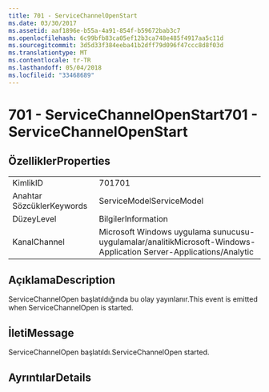 ```yaml
---
title: 701 - ServiceChannelOpenStart
ms.date: 03/30/2017
ms.assetid: aaf1896e-b55a-4a91-854f-b59672bab3c7
ms.openlocfilehash: 6c99bfb83ca05ef12b3ca748e485f4917aa5c11d
ms.sourcegitcommit: 3d5d33f384eeba41b2dff79d096f47ccc8d8f03d
ms.translationtype: MT
ms.contentlocale: tr-TR
ms.lasthandoff: 05/04/2018
ms.locfileid: "33468689"
---
```

# <a name="701---servicechannelopenstart"></a><span data-ttu-id="6439a-102">701 - ServiceChannelOpenStart</span><span class="sxs-lookup"><span data-stu-id="6439a-102">701 - ServiceChannelOpenStart</span></span>
## <a name="properties"></a><span data-ttu-id="6439a-103">Özellikler</span><span class="sxs-lookup"><span data-stu-id="6439a-103">Properties</span></span>  
  
|||  
|-|-|  
|<span data-ttu-id="6439a-104">Kimlik</span><span class="sxs-lookup"><span data-stu-id="6439a-104">ID</span></span>|<span data-ttu-id="6439a-105">701</span><span class="sxs-lookup"><span data-stu-id="6439a-105">701</span></span>|  
|<span data-ttu-id="6439a-106">Anahtar Sözcükler</span><span class="sxs-lookup"><span data-stu-id="6439a-106">Keywords</span></span>|<span data-ttu-id="6439a-107">ServiceModel</span><span class="sxs-lookup"><span data-stu-id="6439a-107">ServiceModel</span></span>|  
|<span data-ttu-id="6439a-108">Düzey</span><span class="sxs-lookup"><span data-stu-id="6439a-108">Level</span></span>|<span data-ttu-id="6439a-109">Bilgiler</span><span class="sxs-lookup"><span data-stu-id="6439a-109">Information</span></span>|  
|<span data-ttu-id="6439a-110">Kanal</span><span class="sxs-lookup"><span data-stu-id="6439a-110">Channel</span></span>|<span data-ttu-id="6439a-111">Microsoft Windows uygulama sunucusu-uygulamalar/analitik</span><span class="sxs-lookup"><span data-stu-id="6439a-111">Microsoft-Windows-Application Server-Applications/Analytic</span></span>|  
  
## <a name="description"></a><span data-ttu-id="6439a-112">Açıklama</span><span class="sxs-lookup"><span data-stu-id="6439a-112">Description</span></span>  
 <span data-ttu-id="6439a-113">ServiceChannelOpen başlatıldığında bu olay yayınlanır.</span><span class="sxs-lookup"><span data-stu-id="6439a-113">This event is emitted when ServiceChannelOpen is started.</span></span>  
  
## <a name="message"></a><span data-ttu-id="6439a-114">İleti</span><span class="sxs-lookup"><span data-stu-id="6439a-114">Message</span></span>  
 <span data-ttu-id="6439a-115">ServiceChannelOpen başlatıldı.</span><span class="sxs-lookup"><span data-stu-id="6439a-115">ServiceChannelOpen started.</span></span>  
  
## <a name="details"></a><span data-ttu-id="6439a-116">Ayrıntılar</span><span class="sxs-lookup"><span data-stu-id="6439a-116">Details</span></span>
